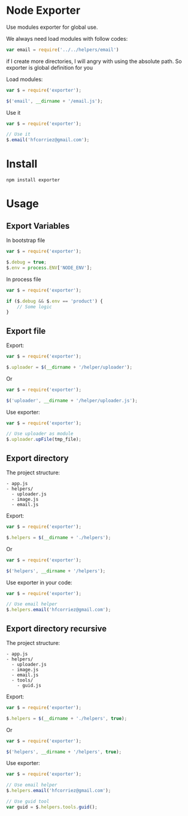 # Node Exporter

Use modules exporter for global use.

We always need load modules with follow codes:

```js
var email = require('../../helpers/email')
```

if I create more directories, I will angry with using the absolute path. So exporter is global definition for you

Load modules:

```js
var $ = require('exporter');

$('email', __dirname + '/email.js');
```

Use  it

```js
var $ = require('exporter');

// Use it
$.email('hfcorriez@gmail.com');
```


# Install

```
npm install exporter
```

# Usage

## Export Variables

In bootstrap file

```js
var $ = require('exporter');

$.debug = true;
$.env = process.ENV['NODE_ENV'];
```

In process file

```js
var $ = require('exporter');

if ($.debug && $.env == 'product') {
    // Some logic
}
```

## Export file

Export:

```js
var $ = require('exporter');

$.uploader = $(__dirname + '/helper/uploader');
```

Or

```js
var $ = require('exporter');

$('uploader', __dirname + '/helper/uploader.js');
```

Use exporter:

```js
var $ = require('exporter');

// Use uploader as module
$.uploader.upFile(tmp_file);
```


## Export directory

The project structure:

```
- app.js
- helpers/
  - uploader.js
  - image.js
  - email.js
```

Export:

```js
var $ = require('exporter');

$.helpers = $(__dirname + './helpers');
```

Or

```js
var $ = require('exporter');

$('helpers', __dirname + '/helpers');
```

Use exporter in your code:

```js
var $ = require('exporter');

// Use email helper
$.helpers.email('hfcorriez@gmail.com');
```

## Export directory recursive

The project structure:

```
- app.js
- helpers/
  - uploader.js
  - image.js
  - email.js
  - tools/
    - guid.js
```

Export:

```js
var $ = require('exporter');

$.helpers = $(__dirname + './helpers', true);
```

Or

```js
var $ = require('exporter');

$('helpers', __dirname + '/helpers', true);
```

Use exporter:

```js
var $ = require('exporter');

// Use email helper
$.helpers.email('hfcorriez@gmail.com');

// Use guid tool
var guid = $.helpers.tools.guid();
```